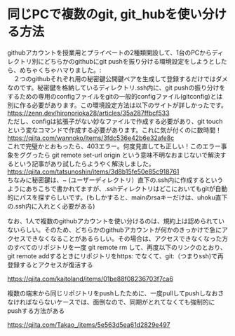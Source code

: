 # 同じPCで複数のgit, git_hubを使い分ける方法
githubアカウントを授業用とプライベートの2種類開設して、1台のPCからディレクトリ別にどちらかのgithubにgit pushを振り分ける環境設定をしようとしたら、めちゃくちゃハマりました。:  
　２つのgithubそれぞれ用の秘密鍵公開鍵ペアを生成して登録するだけではダメなのです。秘密鍵を格納しているディレクトリ.ssh内に、git pushの振り分けをするための専用のconfigファイルをgitの一般的configファイル(gitconfig)とは別に作る必要があります。この環境設定方法は以下のサイトが詳しかったです。  
https://zenn.dev/hironorioka28/articles/35a287ffbcf533  
ただし、configは拡張子がない妙なファイルで作成する必要があり、git touchという変なコマンドで作成する必要があります。これに気が付くのに数時間！  
https://qiita.com/wannoko/items/3fdc536e42b6e32afe8c  
これで完璧かとおもったら、403エラー。何度見直しても正しい！このエラー事象をググったら git remote set-url origin という意味不明なおまじないで解決するという記事があり試したらようやく解決しました。  
https://qiita.com/tatsunoshin/items/3d8b15fe50e85c918761  
ちなみに秘密鍵は、~ (ユーザーディレクトリ）直下の.ssh内に作成するというようにあちこちで書かれてますが、.sshディレクトリはどこにおいてもgitが自動的にパスを探すらしいです。(もしかすると、mainのrsaキーだけは、uhoku直下の.ssh内に入れとく必要がある)

なお、1人で複数のgithubアカウントを使い分けるのは、規約上は認められていないらしい。そのため、どちらかのgithubアカウントが何かのきっかけで急にアクセスできなくなることがあるらしい。その場合は、アクセスできなくなった方のすべてのリポジトリを一度 git remote rm して、再度以下のリンクのとおり、git remote addするときにリポジトリをhttps: でなくて、git:（つまりssh)で再登録するとアクセスが復活する

https://qiita.com/kaitoland/items/01be88f08236703f7ca6

複数の端末から同じリポジトリをpushしたために、一度pullしてpushしなおさなければならないケースでは、面倒なので、同期がとれてなくても強制的にpushする方法がある

https://qiita.com/Takao_/items/5e563d5ea61d2829e497

